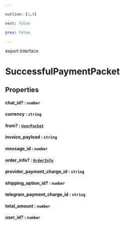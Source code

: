 ```yaml
---

outline: [1,4]

next: false

prev: false

---
```


export Interface
# SuccessfulPaymentPacket

## Properties

#### chat_id? : `number`

#### currency : `string`

#### from? : [`UserPacket`](./UserPacket.md)

#### invoice_payload : `string`

#### message_id : `number`

#### order_info? : [`OrderInfo`](./OrderInfo.md)

#### provider_payment_charge_id : `string`

#### shipping_option_id? : `number`

#### telegram_payment_charge_id : `string`

#### total_amount : `number`

#### user_id? : `number`
